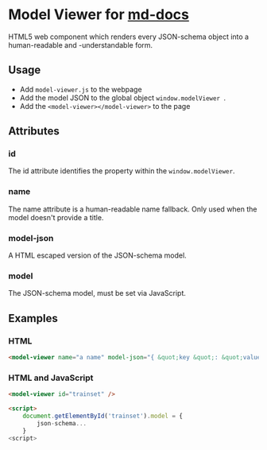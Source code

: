 # Model Viewer for [md-docs](https://github.com/synionnl/md-docs-cli)

HTML5 web component which renders every JSON-schema object into a human-readable and -understandable form.

## Usage

- Add `model-viewer.js` to the webpage
- Add the model JSON to the global object `window.modelViewer `.
- Add the `<model-viewer></model-viewer>` to the page

## Attributes

### id

The id attribute identifies the property within the `window.modelViewer`. 

### name

The name attribute is a human-readable name fallback. Only used when the model doesn't provide a title.

### model-json

A HTML escaped version of the JSON-schema model.

### model

The JSON-schema model, must be set via JavaScript.

## Examples

### HTML

```html
<model-viewer name="a name" model-json="{ &quot;key &quot;: &quot;value &quot; }"></model-viewer>
```

### HTML and JavaScript

```html
<model-viewer id="trainset" />

<script>
    document.getElementById('trainset').model = {
    	json-schema...
    }
<script>
```
